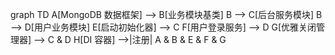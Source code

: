﻿graph TD
A[MongoDB 数据框架] --> B[业务模块基类]
B --> C[后台服务模块]
B --> D[用户业务模块]
E[启动初始化器] --> C
F[用户登录服务] --> D
G[优雅关闭管理器] --> C & D
H[DI 容器] -->|注册| A & B & E & F & G
